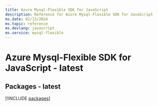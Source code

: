 ```yaml
---
title: Azure Mysql-Flexible SDK for JavaScript
description: Reference for Azure Mysql-Flexible SDK for JavaScript
ms.date: 02/13/2024
ms.topic: reference
ms.devlang: javascript
ms.service: mysql-flexible
---
```

# Azure Mysql-Flexible SDK for JavaScript - latest
## Packages - latest
[!INCLUDE [packages](mysql-flexible-index.md)]